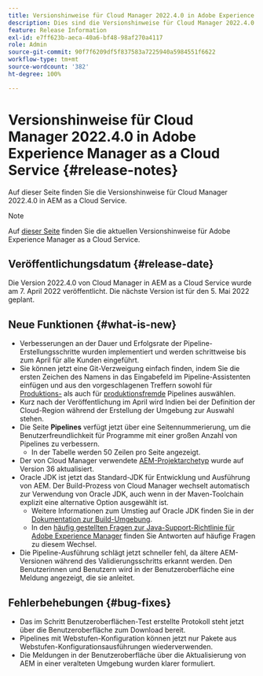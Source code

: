 ```yaml
---
title: Versionshinweise für Cloud Manager 2022.4.0 in Adobe Experience Manager as a Cloud Service
description: Dies sind die Versionshinweise für Cloud Manager 2022.4.0 in AEM as a Cloud Service.
feature: Release Information
exl-id: e7ff623b-aeca-40a6-bf48-98af270a4117
role: Admin
source-git-commit: 90f7f6209df5f837583a7225940a5984551f6622
workflow-type: tm+mt
source-wordcount: '382'
ht-degree: 100%

---
```


# Versionshinweise für Cloud Manager 2022.4.0 in Adobe Experience Manager as a Cloud Service {#release-notes}

Auf dieser Seite finden Sie die Versionshinweise für Cloud Manager 2022.4.0 in AEM as a Cloud Service.

>[!NOTE]
>
>Auf [dieser Seite](/help/release-notes/release-notes-cloud/release-notes-current.md) finden Sie die aktuellen Versionshinweise für Adobe Experience Manager as a Cloud Service.

## Veröffentlichungsdatum {#release-date}

Die Version 2022.4.0 von Cloud Manager in AEM as a Cloud Service wurde am 7. April 2022 veröffentlicht. Die nächste Version ist für den 5. Mai 2022 geplant.

## Neue Funktionen {#what-is-new}

* Verbesserungen an der Dauer und Erfolgsrate der Pipeline-Erstellungsschritte wurden implementiert und werden schrittweise bis zum April für alle Kunden eingeführt.
* Sie können jetzt eine Git-Verzweigung einfach finden, indem Sie die ersten Zeichen des Namens in das Eingabefeld im Pipeline-Assistenten einfügen und aus den vorgeschlagenen Treffern sowohl für [Produktions-](/help/implementing/cloud-manager/configuring-pipelines/configuring-production-pipelines.md) als auch für [produktionsfremde](/help/implementing/cloud-manager/configuring-pipelines/configuring-non-production-pipelines.md) Pipelines auswählen.
* Kurz nach der Veröffentlichung im April wird Indien bei der Definition der Cloud-Region während der Erstellung der Umgebung zur Auswahl stehen.
* Die Seite **Pipelines** verfügt jetzt über eine Seitennummerierung, um die Benutzerfreundlichkeit für Programme mit einer großen Anzahl von Pipelines zu verbessern.
   * In der Tabelle werden 50 Zeilen pro Seite angezeigt.
* Der von Cloud Manager verwendete [AEM-Projektarchetyp](https://experienceleague.adobe.com/docs/experience-manager-core-components/using/developing/archetype/overview.html?lang=de) wurde auf Version 36 aktualisiert.
* Oracle JDK ist jetzt das Standard-JDK für Entwicklung und Ausführung von AEM. Der Build-Prozess von Cloud Manager wechselt automatisch zur Verwendung von Oracle JDK, auch wenn in der Maven-Toolchain explizit eine alternative Option ausgewählt ist.
   * Weitere Informationen zum Umstieg auf Oracle JDK finden Sie in der [Dokumentation zur Build-Umgebung](/help/implementing/cloud-manager/getting-access-to-aem-in-cloud/build-environment-details.md#using-java-support).
   * In den [häufig gestellten Fragen zur Java-Support-Richtlinie für Adobe Experience Manager](https://experienceleague.adobe.com/docs/experience-manager-65/assets/Java_Policy_for_Adobe_Experience_Manager.pdf) finden Sie Antworten auf häufige Fragen zu diesem Wechsel.
* Die Pipeline-Ausführung schlägt jetzt schneller fehl, da ältere AEM-Versionen während des Validierungsschritts erkannt werden. Den Benutzerinnen und Benutzern wird in der Benutzeroberfläche eine Meldung angezeigt, die sie anleitet.

## Fehlerbehebungen {#bug-fixes}

* Das im Schritt Benutzeroberflächen-Test erstellte Protokoll steht jetzt über die Benutzeroberfläche zum Download bereit.
* Pipelines mit Webstufen-Konfiguration können jetzt nur Pakete aus Webstufen-Konfigurationsausführungen wiederverwenden.
* Die Meldungen in der Benutzeroberfläche über die Aktualisierung von AEM in einer veralteten Umgebung wurden klarer formuliert.
